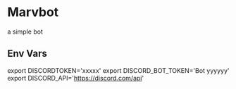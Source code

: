 # Marvbot

a simple bot 

## Env Vars
export DISCORDTOKEN='xxxxx'
export DISCORD_BOT_TOKEN='Bot yyyyyy'
export DISCORD_API='https://discord.com/api'

